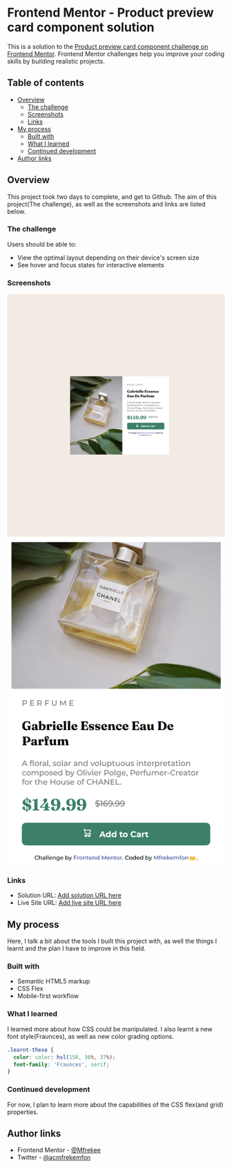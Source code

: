 # Frontend Mentor - Product preview card component solution

This is a solution to the [Product preview card component challenge on Frontend Mentor](https://www.frontendmentor.io/challenges/product-preview-card-component-GO7UmttRfa). Frontend Mentor challenges help you improve your coding skills by building realistic projects. 


## Table of contents
- [Overview](#overview)
  - [The challenge](#the-challenge)
  - [Screenshots](#screenshots)
  - [Links](#links)
- [My process](#my-process)
  - [Built with](#built-with)
  - [What I learned](#what-i-learned)
  - [Continued development](#continued-development)
- [Author links](#author)


## Overview
This project took two days to complete, and get to Github. The aim of this project(The challenge), as well as the screenshots and links are listed below. 


### The challenge
Users should be able to:
- View the optimal layout depending on their device's screen size
- See hover and focus states for interactive elements

### Screenshots
![Desktop version - 1440px](127.0.0.1_5500_index.html.png)
![Mobile Version - 475px](127.0.0.1_5501_index.html.png)

### Links
- Solution URL: [Add solution URL here](https://your-solution-url.com)
- Live Site URL: [Add live site URL here](https://your-live-site-url.com)


## My process
Here, I talk a bit about the tools I built this project with, as well the things I learnt and the plan I have to improve in this field.

### Built with
- Semantic HTML5 markup
- CSS Flex
- Mobile-first workflow

### What I learned
I learned more about how CSS could be manipulated. I also learnt a new font style(Fraunces), as well as new color grading options.

```css
.learnt-these {
  color: color: hsl(158, 36%, 37%);
  font-family: 'Fraunces', serif;
}
```

### Continued development
For now, I plan to learn more about the capabilities of the CSS flex(and grid) properties.


## Author links

- Frontend Mentor - [@Mfrekee](https://www.frontendmentor.io/profile/Mfrekee)
- Twitter - [@acmfrekemfon](https://twitter.com/acmfrekemfon)